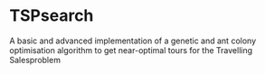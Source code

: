 # TSPsearch
A basic and advanced implementation of a genetic and ant colony optimisation algorithm to get near-optimal tours for the Travelling Salesproblem
